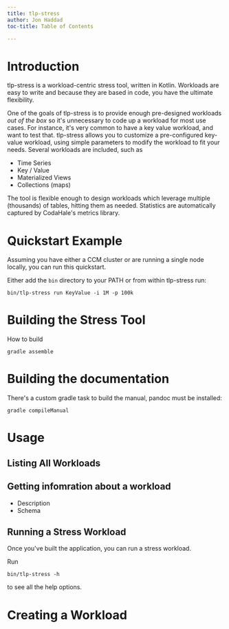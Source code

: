 ```yaml
---
title: tlp-stress
author: Jon Haddad
toc-title: Table of Contents

---
```


# Introduction

tlp-stress is a workload-centric stress tool, written in Kotlin.  Workloads are easy to write and because they are based in code, you have the ultimate flexibility.

One of the goals of tlp-stress is to provide enough pre-designed workloads *out of the box* so it's unnecessary to code up a workload for most use cases.  For instance, it's very common to have a key value workload, and want to test that.  tlp-stress allows you to customize a pre-configured key-value workload, using simple parameters to modify the workload to fit your needs.  Several workloads are included, such as

* Time Series
* Key / Value 
* Materialized Views
* Collections (maps)

The tool is flexible enough to design workloads which leverage multiple (thousands) of tables, hitting them as needed.  Statistics are automatically captured by CodaHale's metrics library.

# Quickstart Example

Assuming you have either a CCM cluster or are running a single node locally, you can run this quickstart.

Either add the `bin` directory to your PATH or from within tlp-stress run:


    bin/tlp-stress run KeyValue -i 1M -p 100k
    


# Building the Stress Tool

How to build 

    gradle assemble
    
# Building the documentation

There's a custom gradle task to build the manual, pandoc must be installed:
    
    gradle compileManual

# Usage

## Listing All Workloads

## Getting infomration about a workload

* Description
* Schema


## Running a Stress Workload

Once you've built the application, you can run a stress workload.  

Run

    bin/tlp-stress -h 
    
to see all the help options.



# Creating a Workload


